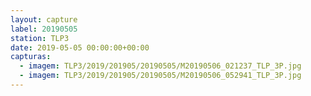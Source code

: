 ```yaml
---
layout: capture
label: 20190505
station: TLP3
date: 2019-05-05 00:00:00+00:00
capturas:
  - imagem: TLP3/2019/201905/20190505/M20190506_021237_TLP_3P.jpg
  - imagem: TLP3/2019/201905/20190505/M20190506_052941_TLP_3P.jpg
---
```

